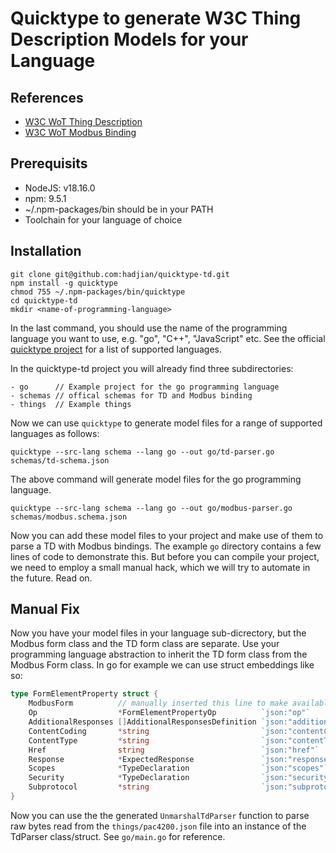# Quicktype to generate W3C Thing Description Models for your Language

## References

* [W3C WoT Thing Description](https://www.w3.org/TR/wot-thing-description11/)
* [W3C WoT Modbus Binding](https://w3c.github.io/wot-binding-templates/bindings/protocols/modbus/)

## Prerequisits

* NodeJS: v18.16.0
* npm: 9.5.1
* ~/.npm-packages/bin should be in your PATH
* Toolchain for your language of choice

## Installation

```
git clone git@github.com:hadjian/quicktype-td.git
npm install -g quicktype
chmod 755 ~/.npm-packages/bin/quicktype
cd quicktype-td
mkdir <name-of-programming-language>
```

In the last command, you should use the name of the programming language you want to use, e.g. "go", "C++", "JavaScript" etc. See the official [quicktype project](https://github.com/quicktype/quicktype) for a list of supported languages.

In the quicktype-td project you will already find three subdirectories:

```
- go      // Example project for the go programming language
- schemas // offical schemas for TD and Modbus binding
- things  // Example things
```

Now we can use ```quicktype``` to generate model files for a range of supported languages as follows:

```
quicktype --src-lang schema --lang go --out go/td-parser.go schemas/td-schema.json
```

The above command will generate model files for the go programming language.

```
quicktype --src-lang schema --lang go --out go/modbus-parser.go schemas/modbus.schema.json
```

Now you can add these model files to your project and make use of them to parse a TD with Modbus bindings. The example ```go``` directory contains a few lines of code to demonstrate this. But before you can compile your project, we need to employ a small manual hack, which we will try to automate in the future. Read on.

## Manual Fix

Now you have your model files in your language sub-dicrectory, but the Modbus form class and the TD form class are separate. Use your programming language abstraction to inherit the TD form class from the Modbus Form class. In go for example we can use struct embeddings like so:

```go
type FormElementProperty struct {
	ModbusForm          // manually inserted this line to make available the Modbus form fields
	Op                  *FormElementPropertyOp          `json:"op"`
	AdditionalResponses []AdditionalResponsesDefinition `json:"additionalResponses,omitempty"`
	ContentCoding       *string                         `json:"contentCoding,omitempty"`
	ContentType         *string                         `json:"contentType,omitempty"`
	Href                string                          `json:"href"`
	Response            *ExpectedResponse               `json:"response,omitempty"`
	Scopes              *TypeDeclaration                `json:"scopes"`
	Security            *TypeDeclaration                `json:"security"`
	Subprotocol         *string                         `json:"subprotocol,omitempty"`
}
```

Now you can use the the generated ```UnmarshalTdParser``` function to parse raw bytes read from the ```things/pac4200.json``` file into an instance of the TdParser class/struct. See ```go/main.go``` for reference.
